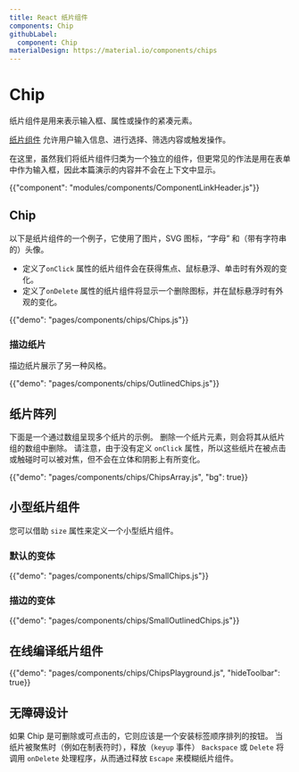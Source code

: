 ```yaml
---
title: React 纸片组件
components: Chip
githubLabel:
  component: Chip
materialDesign: https://material.io/components/chips
---
```


# Chip

<p class="description">纸片组件是用来表示输入框、属性或操作的紧凑元素。</p>

[纸片组件](https://material.io/design/components/chips.html) 允许用户输入信息、进行选择、筛选内容或触发操作。

在这里，虽然我们将纸片组件归类为一个独立的组件，但更常见的作法是用在表单中作为输入框，因此本篇演示的内容并不会在上下文中显示。

{{"component": "modules/components/ComponentLinkHeader.js"}}

## Chip

以下是纸片组件的一个例子，它使用了图片，SVG 图标，“字母” 和（带有字符串的）头像。

- 定义了`onClick` 属性的纸片组件会在获得焦点、鼠标悬浮、单击时有外观的变化。
- 定义了`onDelete` 属性的纸片组件将显示一个删除图标，并在鼠标悬浮时有外观的变化。

{{"demo": "pages/components/chips/Chips.js"}}

### 描边纸片

描边纸片展示了另一种风格。

{{"demo": "pages/components/chips/OutlinedChips.js"}}

## 纸片阵列

下面是一个通过数组呈现多个纸片的示例。 删除一个纸片元素，则会将其从纸片组的数组中删除。 请注意，由于没有定义 `onClick` 属性，所以这些纸片在被点击或触碰时可以被对焦，但不会在立体和阴影上有所变化。

{{"demo": "pages/components/chips/ChipsArray.js", "bg": true}}

## 小型纸片组件

您可以借助 `size` 属性来定义一个小型纸片组件。

### 默认的变体

{{"demo": "pages/components/chips/SmallChips.js"}}

### 描边的变体

{{"demo": "pages/components/chips/SmallOutlinedChips.js"}}

## 在线编译纸片组件

{{"demo": "pages/components/chips/ChipsPlayground.js", "hideToolbar": true}}

## 无障碍设计

如果 Chip 是可删除或可点击的，它则应该是一个安装标签顺序排列的按钮。 当纸片被聚焦时（例如在制表符时），释放（`keyup` 事件） `Backspace` 或 `Delete` 将调用 `onDelete` 处理程序，从而通过释放 `Escape` 来模糊纸片组件。
